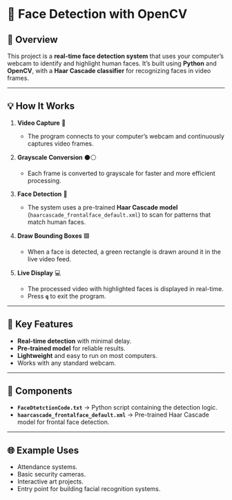 

# 👀 Face Detection with OpenCV

## 📌 Overview

This project is a **real-time face detection system** that uses your computer’s webcam to identify and highlight human faces.
It’s built using **Python** and **OpenCV**, with a **Haar Cascade classifier** for recognizing faces in video frames.

---

## 💡 How It Works

1. **Video Capture** 🎥

   * The program connects to your computer’s webcam and continuously captures video frames.

2. **Grayscale Conversion** ⚫⚪

   * Each frame is converted to grayscale for faster and more efficient processing.

3. **Face Detection** 🧑

   * The system uses a pre-trained **Haar Cascade model** (`haarcascade_frontalface_default.xml`) to scan for patterns that match human faces.

4. **Draw Bounding Boxes** 🟩

   * When a face is detected, a green rectangle is drawn around it in the live video feed.

5. **Live Display** 💻

   * The processed video with highlighted faces is displayed in real-time.
   * Press **`q`** to exit the program.

---

## 🎯 Key Features

* **Real-time detection** with minimal delay.
* **Pre-trained model** for reliable results.
* **Lightweight** and easy to run on most computers.
* Works with any standard webcam.

---

## 📂 Components

* **`FaceDtetctionCode.txt`** → Python script containing the detection logic.
* **`haarcascade_frontalface_default.xml`** → Pre-trained Haar Cascade model for frontal face detection.

---

## 🌐 Example Uses

* Attendance systems.
* Basic security cameras.
* Interactive art projects.
* Entry point for building facial recognition systems.


